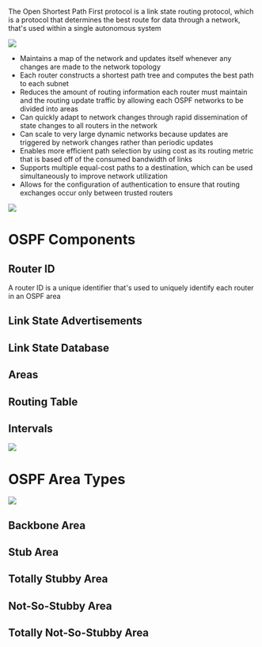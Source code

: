 The Open Shortest Path First protocol is a link state routing protocol, which is a protocol that determines the best route for data through a network, that's used within a single autonomous system

![](https://github.com/JonmarCorpuz/SecondBrain/blob/main/Assets/The-Role-of-the-Area-Border-Router-ABR.png)

* Maintains a map of the network and updates itself whenever any changes are made to the network topology
* Each router constructs a shortest path tree and computes the best path to each subnet
* Reduces the amount of routing information each router must maintain and the routing update traffic by allowing each OSPF networks to be divided into areas
* Can quickly adapt to network changes through rapid dissemination of state changes to all routers in the network
* Can scale to very large dynamic networks because updates are triggered by network changes rather than periodic updates
* Enables more efficient path selection by using cost as its routing metric that is based off of the consumed bandwidth of links
* Supports multiple equal-cost paths to a destination, which can be used simultaneously to improve network utilization
* Allows for the configuration of authentication to ensure that routing exchanges occur only between trusted routers

![](https://github.com/JonmarCorpuz/SecondBrain/blob/main/Assets/Whitespace.png)

# OSPF Components

## Router ID

A router ID is a unique identifier that's used to uniquely identify each router in an OSPF area

## Link State Advertisements

## Link State Database

## Areas

## Routing Table

## Intervals

![](https://github.com/JonmarCorpuz/SecondBrain/blob/main/Assets/Whitespace.png)

# OSPF Area Types

![](https://github.com/JonmarCorpuz/SecondBrain/blob/main/Assets/ospf-stub-areas.png)

## Backbone Area

## Stub Area

## Totally Stubby Area

## Not-So-Stubby Area

## Totally Not-So-Stubby Area
